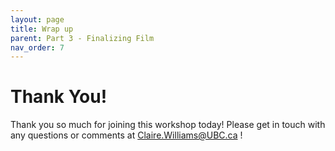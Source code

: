 ```yaml
---
layout: page
title: Wrap up
parent: Part 3 - Finalizing Film
nav_order: 7
---
```

# Thank You!
Thank you so much for joining this workshop today! Please get in touch with any questions or comments at Claire.Williams@UBC.ca ! 
